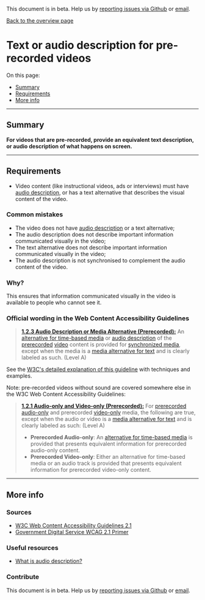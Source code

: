 This document is in beta. Help us by [reporting issues via Github](https://github.com/jfhector/accessibility-guidelines) or [email](mailto:jeanfrancois.hector@googlemail.com).

[Back to the overview page](./../index.html)

# Text or audio description for pre-recorded videos

On this page:

- [Summary](#summary)
- [Requirements](#requirements)
- [More info](#more-info)

---

## Summary

**For videos that are pre-recorded, provide an equivalent text description, or audio description of what happens on screen.**

---

## Requirements

- Video content (like instructional videos, ads or interviews) must have [audio description](https://www.w3.org/TR/UNDERSTANDING-WCAG20/media-equiv-audio-desc.html#audiodescdef), or has a text alternative that describes the visual content of the video.

### Common mistakes

- The video does not have [audio description](https://www.w3.org/TR/UNDERSTANDING-WCAG20/media-equiv-audio-desc.html#audiodescdef) or a text alternative;
- The audio description does not describe important information communicated visually in the video;
- The text alternative does not describe important information communicated visually in the video;
- The audio description is not synchronised to complement the audio content of the video.

### Why?

This ensures that information communicated visually in the video is available to people who cannot see it.

### Official wording in the Web Content Accessibility Guidelines

> [**1.2.3 Audio Description or Media Alternative (Prerecorded):**](https://www.w3.org/TR/UNDERSTANDING-WCAG20/media-equiv-audio-desc.html) An [alternative for time-based media](https://www.w3.org/TR/UNDERSTANDING-WCAG20/media-equiv-audio-desc.html#alt-time-based-mediadef) or [audio description](https://www.w3.org/TR/UNDERSTANDING-WCAG20/media-equiv-audio-desc.html#audiodescdef) of the [prerecorded](https://www.w3.org/TR/UNDERSTANDING-WCAG20/media-equiv-audio-desc.html#prerecordeddef) [video](https://www.w3.org/TR/UNDERSTANDING-WCAG20/media-equiv-audio-desc.html#videodef) content is provided for [synchronized media](https://www.w3.org/TR/UNDERSTANDING-WCAG20/media-equiv-audio-desc.html#synchronizedmediadef), except when the media is a [media alternative for text](https://www.w3.org/TR/UNDERSTANDING-WCAG20/media-equiv-audio-desc.html#multimedia-alt-textdef) and is clearly labeled as such. (Level A)

See the [W3C's detailed explanation of this guideline](https://www.w3.org/TR/UNDERSTANDING-WCAG20/media-equiv-audio-desc.html) with techniques and examples.

Note: pre-recorded videos without sound are covered somewhere else in the W3C Web Content Accessibility Guidelines:

> [**1.2.1 Audio-only and Video-only (Prerecorded):**](https://www.w3.org/TR/UNDERSTANDING-WCAG20/content-structure-separation-programmatic.html) For [prerecorded](https://www.w3.org/TR/UNDERSTANDING-WCAG20/media-equiv-av-only-alt.html#prerecordeddef) [audio-only](https://www.w3.org/TR/UNDERSTANDING-WCAG20/media-equiv-av-only-alt.html#audio-onlydef) and prerecorded [video-only](https://www.w3.org/TR/UNDERSTANDING-WCAG20/media-equiv-av-only-alt.html#video-onlydef) media, the following are true, except when the audio or video is a [media alternative for text](https://www.w3.org/TR/UNDERSTANDING-WCAG20/media-equiv-av-only-alt.html#multimedia-alt-textdef) and is clearly labeled as such: (Level A)
>
> - **Prerecorded Audio-only**: An [alternative for time-based media](https://www.w3.org/TR/UNDERSTANDING-WCAG20/media-equiv-av-only-alt.html#alt-time-based-mediadef) is provided that presents equivalent information for prerecorded audio-only content.
> - **Prerecorded Video-only**: Either an alternative for time-based media or an audio track is provided that presents equivalent information for prerecorded video-only content.

---

## More info

### Sources

- [W3C Web Content Accessibility Guidelines 2.1](https://www.w3.org/TR/WCAG21/)
- [Government Digital Service WCAG 2.1 Primer](https://alphagov.github.io/wcag-primer/)

### Useful resources

- [What is audio description?](https://www.nomensa.com/blog/2010/what-is-audio-description)

### Contribute

This document is in beta. Help us by [reporting issues via Github](https://github.com/jfhector/accessibility-guidelines) or [email](mailto:jeanfrancois.hector@googlemail.com).
